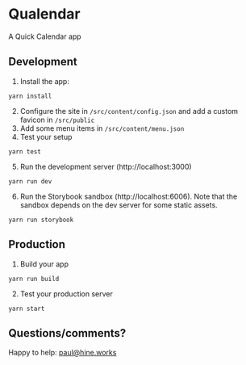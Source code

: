 Qualendar
=========

A Quick Calendar app

Development
-----------
1. Install the app:
```
yarn install
```
2. Configure the site in `/src/content/config.json` and add a custom favicon in `/src/public`
3. Add some menu items in `/src/content/menu.json`
4. Test your setup
```
yarn test
```
5. Run the development server (http://localhost:3000)
```
yarn run dev
```

6. Run the Storybook sandbox (http://localhost:6006). Note that the sandbox depends on the dev server for some static assets.
```
yarn run storybook
```

Production
----------
1. Build your app
```
yarn run build
```
2. Test your production server
```
yarn start
```

Questions/comments?
--------------------------
Happy to help: paul@hine.works
